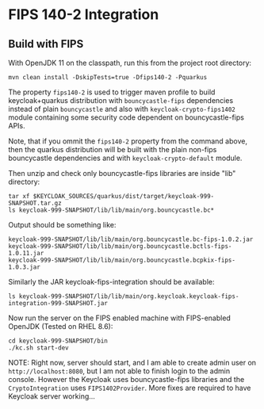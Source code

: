 FIPS 140-2 Integration
======================

Build with FIPS
---------------

With OpenJDK 11 on the classpath, run this from the project root directory:

```
mvn clean install -DskipTests=true -Dfips140-2 -Pquarkus
```
The property `fips140-2` is used to trigger maven profile to build keycloak+quarkus distribution with `bouncycastle-fips` dependencies instead of plain `bouncycastle`
and also with `keycloak-crypto-fips1402` module containing some security code dependent on bouncycastle-fips APIs.

Note, that if you ommit the `fips140-2` property from the command above, then the quarkus distribution will be built
with the plain non-fips bouncycastle dependencies and with `keycloak-crypto-default` module.

Then unzip and check only bouncycastle-fips libraries are inside "lib" directory:
```
tar xf $KEYCLOAK_SOURCES/quarkus/dist/target/keycloak-999-SNAPSHOT.tar.gz
ls keycloak-999-SNAPSHOT/lib/lib/main/org.bouncycastle.bc*
```
Output should be something like:
```
keycloak-999-SNAPSHOT/lib/lib/main/org.bouncycastle.bc-fips-1.0.2.jar      keycloak-999-SNAPSHOT/lib/lib/main/org.bouncycastle.bctls-fips-1.0.11.jar
keycloak-999-SNAPSHOT/lib/lib/main/org.bouncycastle.bcpkix-fips-1.0.3.jar
```

Similarly the JAR keycloak-fips-integration should be available:
```
ls keycloak-999-SNAPSHOT/lib/lib/main/org.keycloak.keycloak-fips-integration-999-SNAPSHOT.jar
```

Now run the server on the FIPS enabled machine with FIPS-enabled OpenJDK (Tested on RHEL 8.6):
```
cd keycloak-999-SNAPSHOT/bin
./kc.sh start-dev
```

NOTE: Right now, server should start, and I am able to create admin user on `http://localhost:8080`, but I am not able to finish
login to the admin console. However the Keycloak uses bouncycastle-fips libraries and the `CryptoIntegration` uses `FIPS1402Provider`. More fixes are required to have Keycloak server working...